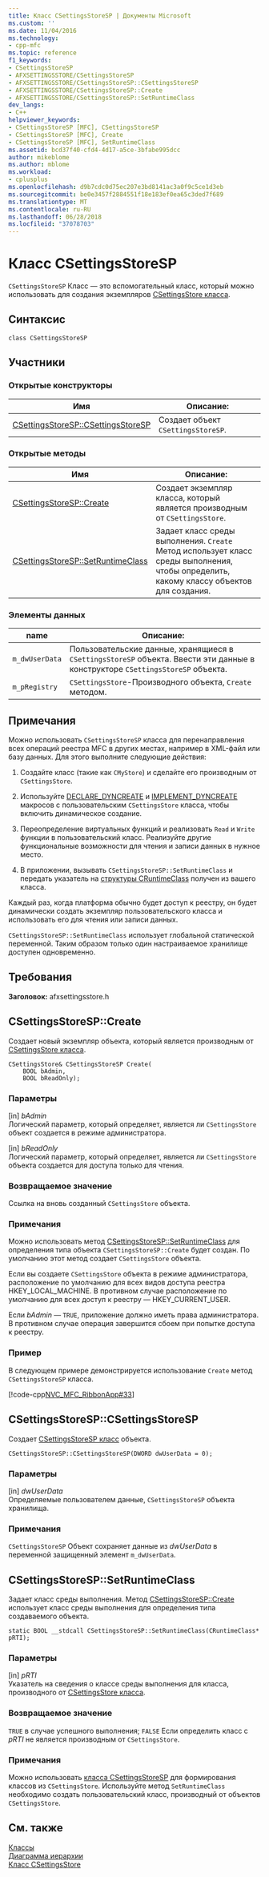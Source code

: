 ```yaml
---
title: Класс CSettingsStoreSP | Документы Microsoft
ms.custom: ''
ms.date: 11/04/2016
ms.technology:
- cpp-mfc
ms.topic: reference
f1_keywords:
- CSettingsStoreSP
- AFXSETTINGSSTORE/CSettingsStoreSP
- AFXSETTINGSSTORE/CSettingsStoreSP::CSettingsStoreSP
- AFXSETTINGSSTORE/CSettingsStoreSP::Create
- AFXSETTINGSSTORE/CSettingsStoreSP::SetRuntimeClass
dev_langs:
- C++
helpviewer_keywords:
- CSettingsStoreSP [MFC], CSettingsStoreSP
- CSettingsStoreSP [MFC], Create
- CSettingsStoreSP [MFC], SetRuntimeClass
ms.assetid: bcd37f40-cfd4-4d17-a5ce-3bfabe995dcc
author: mikeblome
ms.author: mblome
ms.workload:
- cplusplus
ms.openlocfilehash: d9b7cdc0d75ec207e3bd8141ac3a0f9c5ce1d3eb
ms.sourcegitcommit: be0e3457f2884551f18e183ef0ea65c3ded7f689
ms.translationtype: MT
ms.contentlocale: ru-RU
ms.lasthandoff: 06/28/2018
ms.locfileid: "37078703"
---
```

# <a name="csettingsstoresp-class"></a>Класс CSettingsStoreSP
`CSettingsStoreSP` Класс — это вспомогательный класс, который можно использовать для создания экземпляров [CSettingsStore класса](../../mfc/reference/csettingsstore-class.md).  
  
## <a name="syntax"></a>Синтаксис  
  
```  
class CSettingsStoreSP  
```  
  
## <a name="members"></a>Участники  
  
### <a name="public-constructors"></a>Открытые конструкторы  
  
|Имя|Описание:|  
|----------|-----------------|  
|[CSettingsStoreSP::CSettingsStoreSP](#csettingsstoresp)|Создает объект `CSettingsStoreSP`.|  
  
### <a name="public-methods"></a>Открытые методы  
  
|Имя|Описание:|  
|----------|-----------------|  
|[CSettingsStoreSP::Create](#create)|Создает экземпляр класса, который является производным от `CSettingsStore`.|  
|[CSettingsStoreSP::SetRuntimeClass](#setruntimeclass)|Задает класс среды выполнения. `Create` Метод использует класс среды выполнения, чтобы определить, какому классу объектов для создания.|  
  
### <a name="data-members"></a>Элементы данных  
  
|name|Описание:|  
|----------|-----------------|  
|`m_dwUserData`|Пользовательские данные, хранящиеся в `CSettingsStoreSP` объекта. Ввести эти данные в конструкторе `CSettingsStoreSP` объекта.|  
|`m_pRegistry`|`CSettingsStore`-Производного объекта, `Create` методом.|  
  
## <a name="remarks"></a>Примечания  
 Можно использовать `CSettingsStoreSP` класса для перенаправления всех операций реестра MFC в других местах, например в XML-файл или базу данных. Для этого выполните следующие действия:  
  
1.  Создайте класс (такие как `CMyStore`) и сделайте его производным от `CSettingsStore`.  
  
2.  Используйте [DECLARE_DYNCREATE](run-time-object-model-services.md#declare_dyncreate) и [IMPLEMENT_DYNCREATE](run-time-object-model-services.md#implement_dyncreate) макросов с пользовательским `CSettingsStore` класса, чтобы включить динамическое создание.  
  
3.  Переопределение виртуальных функций и реализовать `Read` и `Write` функции в пользовательский класс. Реализуйте другие функциональные возможности для чтения и записи данных в нужное место.  
  
4.  В приложении, вызывать `CSettingsStoreSP::SetRuntimeClass` и передать указатель на [структуры CRuntimeClass](../../mfc/reference/cruntimeclass-structure.md) получен из вашего класса.  
  
 Каждый раз, когда платформа обычно будет доступ к реестру, он будет динамически создать экземпляр пользовательского класса и использовать его для чтения или записи данных.  
  
 `CSettingsStoreSP::SetRuntimeClass` использует глобальной статической переменной. Таким образом только один настраиваемое хранилище доступен одновременно.  
  
## <a name="requirements"></a>Требования  
 **Заголовок:** afxsettingsstore.h  
  
##  <a name="create"></a>  CSettingsStoreSP::Create  
 Создает новый экземпляр объекта, который является производным от [CSettingsStore класса](../../mfc/reference/csettingsstore-class.md).  
  
```  
CSettingsStore& CSettingsStoreSP Create(
    BOOL bAdmin,  
    BOOL bReadOnly);
```  
  
### <a name="parameters"></a>Параметры  
 [in] *bAdmin*  
 Логический параметр, который определяет, является ли `CSettingsStore` объект создается в режиме администратора.  
  
 [in] *bReadOnly*  
 Логический параметр, который определяет, является ли `CSettingsStore` объекта создается для доступа только для чтения.  
  
### <a name="return-value"></a>Возвращаемое значение  
 Ссылка на вновь созданный `CSettingsStore` объекта.  
  
### <a name="remarks"></a>Примечания  
 Можно использовать метод [CSettingsStoreSP::SetRuntimeClass](#setruntimeclass) для определения типа объекта `CSettingsStoreSP::Create` будет создан. По умолчанию этот метод создает `CSettingsStore` объекта.  
  
 Если вы создаете `CSettingsStore` объекта в режиме администратора, расположение по умолчанию для всех видов доступа реестра HKEY_LOCAL_MACHINE. В противном случае расположение по умолчанию для всех доступ к реестру — HKEY_CURRENT_USER.  
  
 Если *bAdmin* — `TRUE`, приложение должно иметь права администратора. В противном случае операция завершится сбоем при попытке доступа к реестру.  
  
### <a name="example"></a>Пример  
 В следующем примере демонстрируется использование `Create` метод `CSettingsStoreSP` класса.  
  
 [!code-cpp[NVC_MFC_RibbonApp#33](../../mfc/reference/codesnippet/cpp/csettingsstoresp-class_1.cpp)]  
  
##  <a name="csettingsstoresp"></a>  CSettingsStoreSP::CSettingsStoreSP  
 Создает [CSettingsStoreSP класс](../../mfc/reference/csettingsstoresp-class.md) объекта.  
  
```  
CSettingsStoreSP::CSettingsStoreSP(DWORD dwUserData = 0);
```  
  
### <a name="parameters"></a>Параметры  
 [in] *dwUserData*  
 Определяемые пользователем данные, `CSettingsStoreSP` объекта хранилища.  
  
### <a name="remarks"></a>Примечания  
 `CSettingsStoreSP` Объект сохраняет данные из *dwUserData* в переменной защищенный элемент `m_dwUserData`.  
  
##  <a name="setruntimeclass"></a>  CSettingsStoreSP::SetRuntimeClass  
 Задает класс среды выполнения. Метод [CSettingsStoreSP::Create](#create) использует класс среды выполнения для определения типа создаваемого объекта.  
  
```  
static BOOL __stdcall CSettingsStoreSP::SetRuntimeClass(CRuntimeClass* pRTI);
```  
  
### <a name="parameters"></a>Параметры  
 [in] *pRTI*  
 Указатель на сведения о классе среды выполнения для класса, производного от [CSettingsStore класса](../../mfc/reference/csettingsstore-class.md).  
  
### <a name="return-value"></a>Возвращаемое значение  
 `TRUE` в случае успешного выполнения; `FALSE` Если определить класс с *pRTI* не является производным от `CSettingsStore`.  
  
### <a name="remarks"></a>Примечания  
 Можно использовать [класса CSettingsStoreSP](../../mfc/reference/csettingsstoresp-class.md) для формирования классов из `CSettingsStore`. Используйте метод `SetRuntimeClass` необходимо создать пользовательский класс, производный от объектов `CSettingsStore`.  
  
## <a name="see-also"></a>См. также  
 [Классы](../../mfc/reference/mfc-classes.md)   
 [Диаграмма иерархии](../../mfc/hierarchy-chart.md)   
 [Класс CSettingsStore](../../mfc/reference/csettingsstore-class.md)
